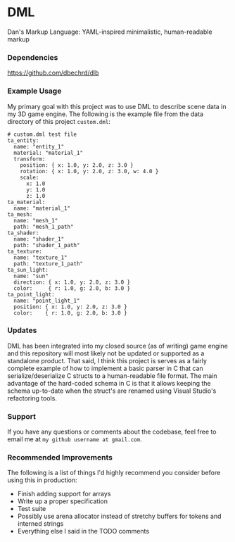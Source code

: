 # DML
Dan's Markup Language: YAML-inspired minimalistic, human-readable markup

### Dependencies
https://github.com/dbechrd/dlb

### Example Usage
My primary goal with this project was to use DML to describe scene data in my 3D game engine. The following is the example file from the data directory of this project `custom.dml`:

    # custom.dml test file
    ta_entity:
      name: "entity_1"
      material: "material_1"
      transform:
        position: { x: 1.0, y: 2.0, z: 3.0 }
        rotation: { x: 1.0, y: 2.0, z: 3.0, w: 4.0 }
        scale:
          x: 1.0
          y: 1.0
          z: 1.0
    ta_material:
      name: "material_1"
    ta_mesh:
      name: "mesh_1"
      path: "mesh_1_path"
    ta_shader:
      name: "shader_1"
      path: "shader_1_path"
    ta_texture:
      name: "texture_1"
      path: "texture_1_path"
    ta_sun_light:
      name: "sun"
      direction: { x: 1.0, y: 2.0, z: 3.0 }
      color:     { r: 1.0, g: 2.0, b: 3.0 }
    ta_point_light:
      name: "point_light_1"
      position: { x: 1.0, y: 2.0, z: 3.0 }
      color:    { r: 1.0, g: 2.0, b: 3.0 }

### Updates
DML has been integrated into my closed source (as of writing) game engine and this repository will most likely not be updated or supported as a standalone product. That said, I think this project is serves as a fairly complete example of how to implement a basic parser in C that can serialize/deserialize C structs to a human-readable file format. The main advantage of the hard-coded schema in C is that it allows keeping the schema up-to-date when the struct's are renamed using Visual Studio's refactoring tools.

### Support
If you have any questions or comments about the codebase, feel free to email me at `my github username at gmail.com`.

### Recommended Improvements
The following is a list of things I'd highly recommend you consider before using this in production:
- Finish adding support for arrays
- Write up a proper specification
- Test suite
- Possibly use arena allocator instead of stretchy buffers for tokens and interned strings
- Everything else I said in the TODO comments
